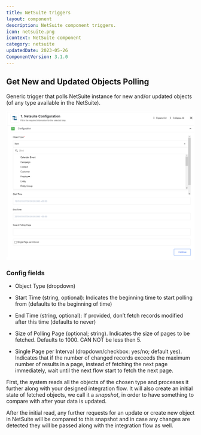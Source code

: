 ```yaml
---
title: NetSuite triggers
layout: component
description: NetSuite component triggers.
icon: netsuite.png
icontext: NetSuite component
category: netsuite
updatedDate: 2023-05-26
ComponentVersion: 3.1.0
---
```


## Get New and Updated Objects Polling

Generic trigger that polls NetSuite instance for new and/or updated objects (of any type available in the NetSuite).

![Get New and Updated Objects Polling](img/get-new-update-objects-polling.png)

### Config fields

* Object Type (dropdown)

* Start Time (string, optional): Indicates the beginning time to start polling from (defaults to the beginning of time)

* End Time (string, optional): If provided, don’t fetch records modified after this time (defaults to never)

* Size of Polling Page (optional; string). Indicates the size of pages to be fetched. Defaults to 1000. CAN NOT be less then 5.

* Single Page per Interval (dropdown/checkbox: yes/no; default yes). Indicates that if the number of changed records exceeds the maximum number of results in a page, instead of fetching the next page immediately, wait until the next flow start to fetch the next page.

First, the system reads all the objects of the chosen type and processes it further along with your designed integration flow.
It will also create an initial state of fetched objects, we call it a *snapshot*, in order to have something to compare with after your data is updated.

After the initial read, any further requests for an update or create new object in NetSuite will be compared to this snapshot and in case any changes are detected they will be passed along with the integration flow as well.
